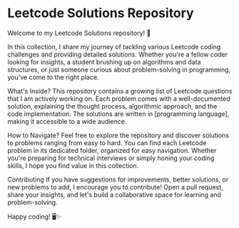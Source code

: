# Leetcode Solutions Repository
Welcome to my Leetcode Solutions repository! 🚀

In this collection, I share my journey of tackling various Leetcode coding challenges and providing detailed solutions. Whether you're a fellow coder looking for insights, a student brushing up on algorithms and data structures, or just someone curious about problem-solving in programming, you've come to the right place.

What's Inside?
This repository contains a growing list of Leetcode questions that I am actively working on. Each problem comes with a well-documented solution, explaining the thought process, algorithmic approach, and the code implementation. The solutions are written in [programming language], making it accessible to a wide audience.

How to Navigate?
Feel free to explore the repository and discover solutions to problems ranging from easy to hard. You can find each Leetcode problem in its dedicated folder, organized for easy navigation. Whether you're preparing for technical interviews or simply honing your coding skills, I hope you find value in this collection.

Contributing
If you have suggestions for improvements, better solutions, or new problems to add, I encourage you to contribute! Open a pull request, share your insights, and let's build a collaborative space for learning and problem-solving.

Happy coding! 🖥️✨

